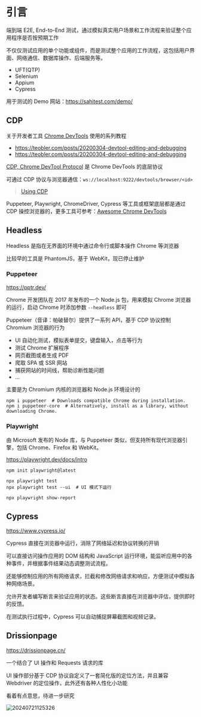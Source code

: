 # 引言

端到端 E2E, End-to-End 测试，通过模拟真实用户场景和工作流程来验证整个应用程序是否按预期工作

不仅仅测试应用的单个功能或组件，而是测试整个应用的工作流程，这包括用户界面、网络通信、数据库操作、后端服务等。

- UFT(QTP)
- Selenium
- Appium
- Cypress

用于测试的 Demo 网站：<https://sahitest.com/demo/>

## CDP

关于开发者工具 [Chrome DevTools](https://developer.chrome.com/docs/devtools/overview?hl=zh-cn) 使用的系列教程

- <https://teobler.com/posts/20200304-devtool-editing-and-debugging>
- <https://teobler.com/posts/20200304-devtool-editing-and-debugging>

[CDP, Chrome DevTool Protocol](https://chromedevtools.github.io/devtools-protocol/) 是 Chrome DevTools 的底层协议

可通过 CDP 协议与浏览器通信：`ws://localhost:9222/devtools/browser/<id>`

> [Using CDP](https://github.com/aslushnikov/getting-started-with-cdp/blob/master/README.md)

Puppeteer, Playwright, ChromeDriver, Cypress 等工具或框架底层都是通过 CDP 操控浏览器的，更多工具可参考：[Awesome Chrome DevTools](https://github.com/ChromeDevTools/awesome-chrome-devtools#chrome-devtools-protocol)

## Headless

Headless 是指在无界面的环境中通过命令行或脚本操作 Chrome 等浏览器

比较早的工具是 PhantomJS，基于 WebKit，现已停止维护

### Puppeteer

<https://pptr.dev/>

Chrome 开发团队在 2017 年发布的一个 Node.js 包，用来模拟 Chrome 浏览器的运行，启动 Chrome 时添加参数 `--headless` 即可

Puppeteer（音译：帕破替尔）提供了一系列 API，基于 CDP 协议控制 Chromium 浏览器的行为

- UI 自动化测试，模拟表单提交，键盘输入，点击等行为
- 测试 Chrome 扩展程序
- 网页截图或者生成 PDF
- 爬取 SPA 或 SSR 网站
- 捕获网站的时间线，帮助诊断性能问题
- ...

主要是为 Chromium 内核的浏览器和 Node.js 环境设计的

```shell
npm i puppeteer  # Downloads compatible Chrome during installation.
npm i puppeteer-core  # Alternatively, install as a library, without downloading Chrome.
```

### Playwright

由 Microsoft 发布的 Node 库，与 Puppeteer 类似，但支持所有现代浏览器引擎，包括 Chrome、Firefox 和 WebKit。

<https://playwright.dev/docs/intro>

```shell
npm init playwright@latest

npx playwright test
npx playwright test --ui  # UI 模式下运行

npx playwright show-report
```

## Cypress

<https://www.cypress.io/>

Cypress 直接在浏览器中运行，消除了网络延迟和协议转换的开销

可以直接访问操作应用的 DOM 结构和 JavaScript 运行环境，能监听应用中的各种事件，并根据事件结果动态调整测试流程。

还能够控制应用的所有网络请求，拦截和修改网络请求和响应，方便测试中模拟各种网络场景。

允许开发者编写断言来验证应用的状态。这些断言直接在浏览器中评估，提供即时的反馈。

在测试执行过程中，Cypress 可以自动捕捉屏幕截图和视频记录。

## Drissionpage

<https://drissionpage.cn/>

一个结合了 UI 操作和 Requests 请求的库

UI 操作部分基于 CDP 协议自定义了一套简化版的定位方法，并且兼容 Webdriver 的定位操作，此外还有各种人性化小功能

看着有点意思，待进一步研究

![20240721125326](https://image.zuoright.com/20240721125326.png)
